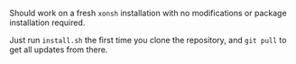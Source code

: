 Should work on a fresh `xonsh` installation with no modifications or package installation required.

Just run `install.sh` the first time you clone the repository, and `git pull` to get all updates from there.
